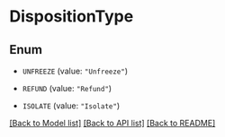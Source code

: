 # DispositionType

## Enum


* `UNFREEZE` (value: `"Unfreeze"`)

* `REFUND` (value: `"Refund"`)

* `ISOLATE` (value: `"Isolate"`)


[[Back to Model list]](../README.md#documentation-for-models) [[Back to API list]](../README.md#documentation-for-api-endpoints) [[Back to README]](../README.md)


